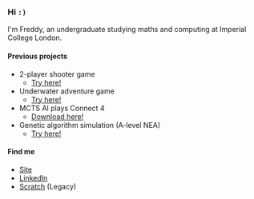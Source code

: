 ### Hi `:)`

I'm Freddy, an undergraduate studying maths and computing at Imperial College London.

#### Previous projects

- 2-player shooter game
  - [Try here!](https://litetj.itch.io/duel)
- Underwater adventure game
  - [Try here!](https://litetj.itch.io/ten-minutes-of-existence)
- MCTS AI plays Connect 4
  - [Download here!](https://github.com/ImpTJ/connect-four-mcts)
- Genetic algorithm simulation (A-level NEA)
  - [Try here!](https://freddyproject.github.io/Machine_Learning_Simulator)

#### Find me

- [Site](https://j-freddy.github.io/)
- [LinkedIn](https://www.linkedin.com/in/freddy-jiang-a949331a3/)
- [Scratch](https://scratch.mit.edu/users/Relfirm/) (Legacy)
